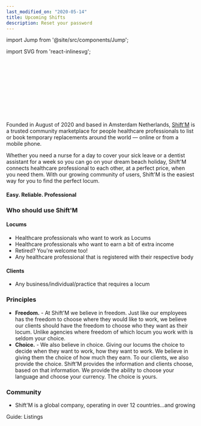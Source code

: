 ```yaml
---
last_modified_on: "2020-05-14"
title: Upcoming Shifts
description: Reset your password
---
```


import Jump from '@site/src/components/Jump';

import SVG from 'react-inlinesvg';

<SVG src="/img/shiftm_cover.svg" />

Founded in August of 2020 and based in Amsterdam Netherlands, <a href="https://www.shiftm.com">Shift'M</a> is a trusted community marketplace for people healthcare professionals to list or book temporary replacements around the world — online or from a mobile phone.

Whether you need a nurse for a day to cover your sick leave or a dentist assistant for a week so you can go on your dream beach holiday, Shift'M connects healthcare professional to each other, at a perfect price, when you need them.   With our growing community of users, Shift'M is the easiest way for you to find the perfect locum.   
#### Easy. Reliable. Professional

### Who should use Shift'M

#### Locums
* Healthcare professionals who want to work as Locums
* Healthcare professionals who want to earn a bit of extra income
* Retired? You're welcome too!
* Any healthcare professional that is registered with their respective body

#### Clients
* Any business/individual/practice that requires a locum

### Principles

* **Freedom.** - At Shift'M we believe in freedom. Just like our employees has the freedom to choose where they would like to work, we believe our clients should have the freedom to choose who they want as their locum. Unlike agencies where freedom of which locum you work with is seldom your choice.
* **Choice.** - We also believe in choice. Giving our locums the choice to decide when they want to work, how they want to work. We believe in giving them the choice of how much they earn. To our clients, we also provide the choice. Shift'M provides the information and clients choose, based on that information. We provide the ability to choose your language and choose your currency. The choice is yours.

### Community

* Shift'M is a global company, operating in over 12 countries...and growing

<Jump to="/guides/advanced/listings/">Guide: Listings</Jump>



[docs.strategies#daemon]: /docs/setup/deployment/strategies/#daemon
[docs.strategies#sidecar]: /docs/setup/deployment/strategies/#sidecar
[urls.rust]: https://www.rust-lang.org/
[urls.vector_performance]: https://vector.dev/#performance


[docs.installation]: /docs/setup/installation/
[docs.process-management#flags]: /docs/administration/process-management/#flags
[docs.process-management#starting]: /docs/administration/process-management/#starting
[docs.reference.env-vars]: /docs/reference/env-vars/
[docs.reference.templating]: /docs/reference/templating/
[docs.reference]: /docs/reference/
[urls.globbing]: https://en.wikipedia.org/wiki/Glob_(programming)
[urls.strptime_specifiers]: https://docs.rs/chrono/0.4.11/chrono/format/strftime/index.html#specifiers
[urls.toml]: https://github.com/toml-lang/toml
